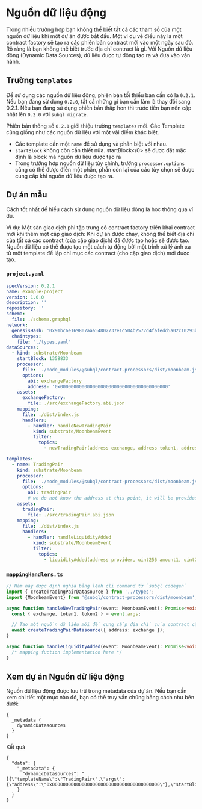 # Nguồn dữ liệu động

Trong nhiều trường hợp bạn không thể biết tất cả các tham số của một nguồn dữ liệu khi một dự án được bắt đầu. Một ví dụ về điều này là một contract factory sẽ tạo ra các phiên bản contract mới vào một ngày sau đó. Rõ ràng là bạn không thể biết trước địa chỉ contract là gì. Với Nguồn dữ liệu động (Dynamic Data Sources), dữ liệu được tự động tạo ra và đưa vào vận hành.

## Trường `templates`

Để sử dụng các nguồn dữ liệu động, phiên bản tối thiểu bạn cần có là `0.2.1`. Nếu bạn đang sử dụng `0.2.0`, tất cả những gì bạn cần làm là thay đổi sang 0.2.1. Nếu bạn đang sử dụng phiên bản thấp hơn thì trước tiên bạn nên cập nhật lên `0.2.0` với `subql migrate`.

Phiên bản thông số `0.2.1` giới thiệu trường `templates` mới. Các Template cũng giống như các nguồn dữ liệu với một vài điểm khác biệt.

* Các template cần một `name` để sử dụng và phân biệt với nhau.
* `startBlock` không còn cần thiết nữa. startBlock</0> sẽ được đặt mặc định là block mà nguồn dữ liệu được tạo ra
* Trong trường hợp nguồn dữ liệu tùy chỉnh, trường `processor.options` cũng có thể được điền một phần, phần còn lại của các tùy chọn sẽ được cung cấp khi nguồn dữ liệu được tạo ra.

## Dự án mẫu

Cách tốt nhất để hiểu cách sử dụng nguồn dữ liệu động là học thông qua ví dụ.

Ví dụ: Một sàn giao dịch phi tập trung có contract factory triển khai contract mới khi thêm một cặp giao dịch: Khi dự án được chạy, không thể biết địa chỉ của tất cả các contract (của cặp giao dịch) đã được tạo hoặc sẽ được tạo. Nguồn dữ liệu có thể được tạo một cách tự động bởi một trình xử lý ánh xạ từ một template để lập chỉ mục các contract (cho cặp giao dịch) mới được tạo.


### `project.yaml`
```yaml
specVersion: 0.2.1
name: example-project
version: 1.0.0
description: ''
repository: ''
schema:
  file: ./schema.graphql
network:
  genesisHash: '0x91bc6e169807aaa54802737e1c504b2577d4fafedd5a02c10293b1cd60e39527'
  chaintypes:
    file: "./types.yaml"
dataSources:
  - kind: substrate/Moonbeam
    startBlock: 1358833
    processor:
      file: './node_modules/@subql/contract-processors/dist/moonbeam.js'
      options:
        abi: exchangeFactory
        address: '0x0000000000000000000000000000000000000000'
    assets:
      exchangeFactory:
        file: ./src/exchangeFactory.abi.json
    mapping:
      file: ./dist/index.js
      handlers:
        - handler: handleNewTradingPair
          kind: substrate/MoonbeamEvent
          filter:
            topics:
              - newTradingPair(address exchange, address token1, address token2)

templates:
  - name: TradingPair
    kind: substrate/Moonbeam
    processor:
      file: './node_modules/@subql/contract-processors/dist/moonbeam.js'
      options:
        abi: tradingPair
        # we do not know the address at this point, it will be provided when instantiated
    assets:
      tradingPair:
        file: ./src/tradingPair.abi.json
    mapping:
      file: ./dist/index.js
      handlers:
        - handler: handleLiquidityAdded
          kind: substrate/MoonbeamEvent
          filter:
            topics:
              - liquidityAdded(address provider, uint256 amount1, uint256 amount2)
```

### `mappingHandlers.ts`

```ts
// Hàm này được định nghĩa bằng lệnh cli command từ `subql codegen`
import { createTradingPairDatasource } from '../types';
import {MoonbeamEvent} from '@subql/contract-processors/dist/moonbeam';

async function handleNewTradingPair(event: MoonbeamEvent): Promise<void> {
  const { exchange, token1, token2 } = event.args;

  // Tạo một nguồn dữ liệu mới để cung cấp địa chỉ của contract cặp giao dịch
  await createTradingPairDatasource({ address: exchange });
}

async function handleLiquidityAdded(event: MoonbeamEvent): Promise<void> {
  /* mapping fuction implementation here */
}
```


## Xem dự án Nguồn dữ liệu động

Nguồn dữ liệu động được lưu trữ trong metadata của dự án. Nếu bạn cần xem chi tiết một mục nào đó, bạn có thể truy vấn chúng bằng cách như bên dưới:

```gql
{
  _metadata {
    dynamicDatasources
  }
}
```

Kết quả
```
{
  "data": {
    "_metadata": {
      "dynamicDatasources": "[{\"templateName\":\"TradingPair\",\"args\":{\"address\":\"0x0000000000000000000000000000000000000000\"},\"startBlock\":1358833}]"
    }
  }
}
```

